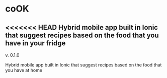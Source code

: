 # coOK
<<<<<<< HEAD
Hybrid mobile app built in Ionic that suggest recipes based on the food that you have in your fridge
------------------------------------------------------------------------------------

v. 0.1.0

Hybrid  mobile app built in Ionic that suggest recipes based on the food that you have at home
